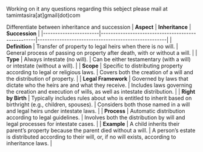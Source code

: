 Working on it any questions regarding this sebject please mail at tamimtasira[at]gmail(dot)com

Differentiate between inheritance and succession
| **Aspect**            | **Inheritance**                                    | **Succession**                                       |
|-----------------------|---------------------------------------------------|-----------------------------------------------------|
| **Definition**        | Transfer of property to legal heirs when there is no will. | General process of passing on property after death, with or without a will. |
| **Type**              | Always intestate (no will).                       | Can be either testamentary (with a will) or intestate (without a will).     |
| **Scope**             | Specific to distributing property according to legal or religious laws. | Covers both the creation of a will and the distribution of property.       |
| **Legal Framework**   | Governed by laws that dictate who the heirs are and what they receive. | Includes laws governing the creation and execution of wills, as well as intestate distribution. |
| **Right by Birth**    | Typically includes rules about who is entitled to inherit based on birthright (e.g., children, spouses). | Considers both those named in a will and legal heirs under intestate laws. |
| **Process**           | Automatic distribution according to legal guidelines. | Involves both the distribution by will and legal processes for intestate cases. |
| **Example**           | A child inherits their parent’s property because the parent died without a will. | A person’s estate is distributed according to their will, or, if no will exists, according to inheritance laws. |
